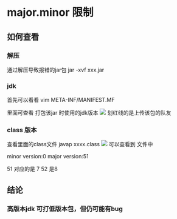 # major.minor 限制

## 如何查看
### 解压
通过解压导致报错的jar包
jar -xvf xxx.jar
### jdk
首先可以看看
vim META-INF/MANIFEST.MF 

里面可查看 打包该jar 时使用的jdk版本
![](http://zpengg.oss-cn-shenzhen.aliyuncs.com/img/de5d190c3eacece07cbbb8395821c315.png)
划红线的是上传该包的队友

### class 版本
查看里面的class文件
javap xxxx.class
![](http://zpengg.oss-cn-shenzhen.aliyuncs.com/img/760170b67fd09b93b374eca6184b8eaf.png)
可以查看到 文件中

minor version:0
major version:51

51 对应的是 7
52 是8


## 结论
### 高版本jdk 可打低版本包，但仍可能有bug
